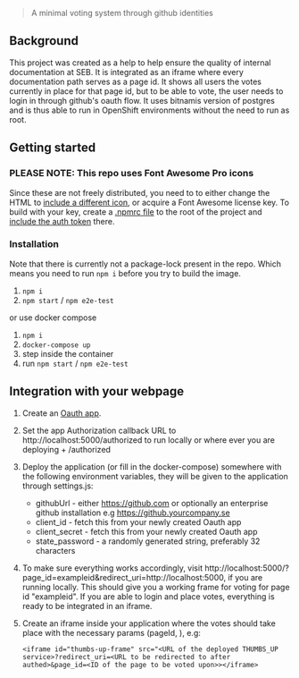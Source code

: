 > A minimal voting system through github identities

## Background

This project was created as a help to help ensure the quality of internal documentation at SEB. It is integrated as an iframe where every documentation path serves as a page id. It shows all users the votes currently in place for that page id, but to be able to vote, the user needs to login in through github's oauth flow. It uses bitnamis version of postgres and is thus able to run in OpenShift environments without the need to run as root.

## Getting started

### PLEASE NOTE: This repo uses Font Awesome Pro icons

Since these are not freely distributed, you need to to either change the HTML to [include a different icon](https://fontawesome.com/icons/thumbs-up), or acquire a Font Awesome license key. To build with your key, create a [.npmrc file](https://docs.npmjs.com/files/npmrc) to the root of the project and [include the auth token](https://docs.npmjs.com/using-private-packages-in-a-ci-cd-workflow#create-and-check-in-a-project-specific-npmrc-file) there.

### Installation

Note that there is currently not a package-lock present in the repo. Which means you need to run `npm i` before you try to build the image.

1. `npm i`
2. `npm start` / `npm e2e-test`

or use docker compose

1. `npm i`
2. `docker-compose up`
3. step inside the container
4. run `npm start` / `npm e2e-test`

## Integration with your webpage

1. Create an [Oauth app](https://developer.github.com/apps/building-oauth-apps/creating-an-oauth-app/).
2. Set the app Authorization callback URL to http://localhost:5000/authorized to run locally or where ever you are deploying + /authorized
3. Deploy the application (or fill in the docker-compose) somewhere with the following environment variables, they will be given to the application through settings.js:
   - githubUrl - either https://github.com or optionally an enterprise github installation e.g https://github.yourcompany.se
   - client_id - fetch this from your newly created Oauth app
   - client_secret - fetch this from your newly created Oauth app
   - state_password - a randomly generated string, preferably 32 characters
4. To make sure everything works accordingly, visit http://localhost:5000/?page_id=exampleid&redirect_uri=http://localhost:5000, if you are running locally. This should give you a working frame for voting for page id "exampleid". If you are able to login and place votes, everything is ready to be integrated in an iframe.
5. Create an iframe inside your application where the votes should take place with the necessary params (pageId, ), e.g:

   `<iframe id="thumbs-up-frame" src="<URL of the deployed THUMBS_UP service>?redirect_uri=<URL to be redirected to after authed>&page_id=<ID of the page to be voted upon>></iframe>`
